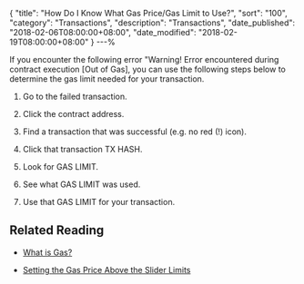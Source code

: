 {
 "title": "How Do I Know What Gas Price/Gas Limit to Use?",
 "sort": "100",
 "category": "Transactions",
 "description": "Transactions",
 "date_published": "2018-02-06T08:00:00+08:00",
 "date_modified": "2018-02-19T08:00:00+08:00"
}
---%

If you encounter the following error "Warning! Error encountered during contract execution [Out of Gas], you can use the following steps below to determine the gas limit needed for your transaction.


1. Go to the failed transaction.

2. Click the contract address.

3. Find a transaction that was successful (e.g. no red (!) icon).

4. Click that transaction TX HASH.

5. Look for GAS LIMIT.

6. See what GAS LIMIT was used.

7. Use that GAS LIMIT for your transaction.


## Related Reading

* [What is Gas?](https://support.mycrypto.com/gas/what-is-gas-ethereum.html)

* [Setting the Gas Price Above the Slider Limits](https://support.mycrypto.com/gas/how-to-set-gas-price-above-limits.html)
